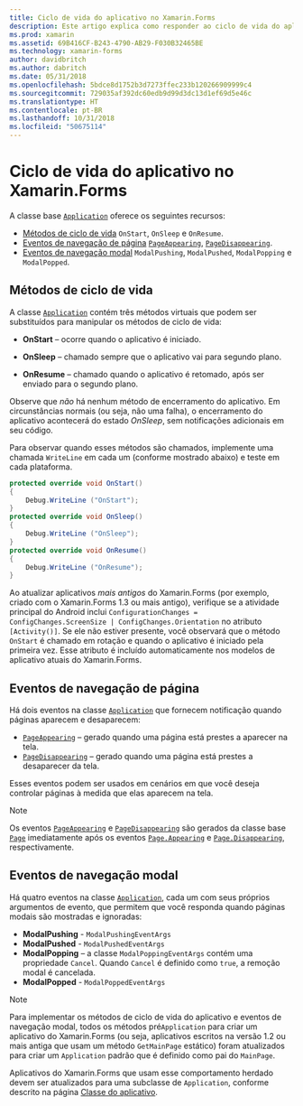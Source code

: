 ```yaml
---
title: Ciclo de vida do aplicativo no Xamarin.Forms
description: Este artigo explica como responder ao ciclo de vida do aplicativo, incluindo métodos do ciclo de vida, eventos de navegação de página e eventos de navegação modal.
ms.prod: xamarin
ms.assetid: 69B416CF-B243-4790-AB29-F030B32465BE
ms.technology: xamarin-forms
author: davidbritch
ms.author: dabritch
ms.date: 05/31/2018
ms.openlocfilehash: 5bdce8d1752b3d7273ffec233b120266909999c4
ms.sourcegitcommit: 729035af392dc60edb9d99d3dc13d1ef69d5e46c
ms.translationtype: HT
ms.contentlocale: pt-BR
ms.lasthandoff: 10/31/2018
ms.locfileid: "50675114"
---
```

# <a name="xamarinforms-app-lifecycle"></a>Ciclo de vida do aplicativo no Xamarin.Forms

A classe base [`Application`](xref:Xamarin.Forms.Application) oferece os seguintes recursos:

* [Métodos de ciclo de vida](#Lifecycle_Methods) `OnStart`, `OnSleep` e `OnResume`.
* [Eventos de navegação de página](#page) [`PageAppearing`](xref:Xamarin.Forms.Application.PageAppearing), [`PageDisappearing`](xref:Xamarin.Forms.Application.PageDisappearing).
* [Eventos de navegação modal](#modal) `ModalPushing`, `ModalPushed`, `ModalPopping` e `ModalPopped`.

<a name="Lifecycle_Methods" />

## <a name="lifecycle-methods"></a>Métodos de ciclo de vida

A classe [`Application`](xref:Xamarin.Forms.Application) contém três métodos virtuais que podem ser substituídos para manipular os métodos de ciclo de vida:

* **OnStart** – ocorre quando o aplicativo é iniciado.

* **OnSleep** – chamado sempre que o aplicativo vai para segundo plano.

* **OnResume** – chamado quando o aplicativo é retomado, após ser enviado para o segundo plano.

Observe que *não* há nenhum método de encerramento do aplicativo.
Em circunstâncias normais (ou seja, não uma falha), o encerramento do aplicativo acontecerá do estado *OnSleep*, sem notificações adicionais em seu código.

Para observar quando esses métodos são chamados, implemente uma chamada `WriteLine` em cada um (conforme mostrado abaixo) e teste em cada plataforma.

```csharp
protected override void OnStart()
{
    Debug.WriteLine ("OnStart");
}
protected override void OnSleep()
{
    Debug.WriteLine ("OnSleep");
}
protected override void OnResume()
{
    Debug.WriteLine ("OnResume");
}
```

Ao atualizar aplicativos *mais antigos* do Xamarin.Forms (por exemplo, criado com o Xamarin.Forms 1.3 ou mais antigo), verifique se a atividade principal do Android inclui `ConfigurationChanges = ConfigChanges.ScreenSize | ConfigChanges.Orientation` no atributo `[Activity()]`. Se ele não estiver presente, você observará que o método `OnStart` é chamado em rotação e quando o aplicativo é iniciado pela primeira vez. Esse atributo é incluído automaticamente nos modelos de aplicativo atuais do Xamarin.Forms.

<a name="page" />

## <a name="page-navigation-events"></a>Eventos de navegação de página

Há dois eventos na classe [`Application`](xref:Xamarin.Forms.Application) que fornecem notificação quando páginas aparecem e desaparecem:

- [`PageAppearing`](xref:Xamarin.Forms.Application.PageAppearing) – gerado quando uma página está prestes a aparecer na tela.
- [`PageDisappearing`](xref:Xamarin.Forms.Application.PageDisappearing) – gerado quando uma página está prestes a desaparecer da tela.

Esses eventos podem ser usados em cenários em que você deseja controlar páginas à medida que elas aparecem na tela.

> [!NOTE]
> Os eventos [`PageAppearing`](xref:Xamarin.Forms.Application.PageAppearing) e [`PageDisappearing`](xref:Xamarin.Forms.Application.PageDisappearing) são gerados da classe base [`Page`](xref:Xamarin.Forms.Page) imediatamente após os eventos [`Page.Appearing`](xref:Xamarin.Forms.Page.Appearing) e [`Page.Disappearing`](xref:Xamarin.Forms.Page.Disappearing), respectivamente.

<a name="modal" />

## <a name="modal-navigation-events"></a>Eventos de navegação modal

Há quatro eventos na classe [`Application`](xref:Xamarin.Forms.Application), cada um com seus próprios argumentos de evento, que permitem que você responda quando páginas modais são mostradas e ignoradas:

* **ModalPushing** - `ModalPushingEventArgs`
* **ModalPushed** - `ModalPushedEventArgs`
* **ModalPopping** – a classe `ModalPoppingEventArgs` contém uma propriedade `Cancel`. Quando `Cancel` é definido como `true`, a remoção modal é cancelada.
* **ModalPopped** - `ModalPoppedEventArgs`

> [!NOTE]
> Para implementar os métodos de ciclo de vida do aplicativo e eventos de navegação modal, todos os métodos pré`Application` para criar um aplicativo do Xamarin.Forms (ou seja, aplicativos escritos na versão 1.2 ou mais antiga que usam um método `GetMainPage` estático) foram atualizados para criar um `Application` padrão que é definido como pai do `MainPage`.
>
> Aplicativos do Xamarin.Forms que usam esse comportamento herdado devem ser atualizados para uma subclasse de `Application`, conforme descrito na página [Classe do aplicativo](~/xamarin-forms/app-fundamentals/application-class.md).
